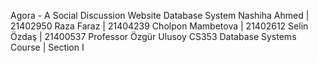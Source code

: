 Agora - A Social Discussion Website Database System 
Nashiha Ahmed | 21402950 
Raza Faraz | 21404239 
Cholpon Mambetova | 21402612 
Selin Özdaş | 21400537 
Professor Özgür Ulusoy 
CS353 Database Systems Course | Section I
